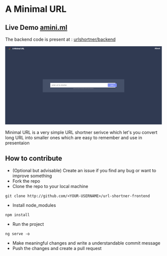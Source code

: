 # A Minimal URL

## Live Demo [amini.ml](https://amini.ml)

The backend code is present at : [urlshortner/backend](https://github.com/saurabhshalu/url-shortner-backend)

![Minimal URL Homepage](./assets/saurabh.png "Homepage")

Minimal URL is a very simple URL shortner serivce which let's you convert long URL into smaller ones which are easy to remember and use in presentaion 


## How to contribute

* (Optional but advisable) Create an issue if you find any bug or want to improve something
* Fork the repo
* Clone the repo to your local machine

 
```
git clone http://github.com/<YOUR-USERNAME>/url-shortner-frontend
```

* Install node_modules
```
npm install
```
* Run the project

```
ng serve -o
```
* Make meaningful changes and write a understandable commit message
* Push the changes and create a pull request
